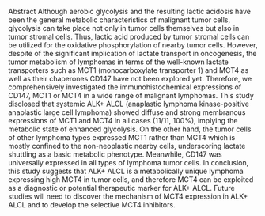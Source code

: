 Abstract
Although aerobic glycolysis and the resulting lactic acidosis have been the general metabolic characteristics of malignant tumor cells, glycolysis can take place not only in tumor cells themselves but also in tumor stromal cells. Thus, lactic acid produced by tumor stromal cells can be utilized for the oxidative phosphorylation of nearby tumor cells. However, despite of the significant implication of lactate transport in oncogenesis, the tumor metabolism of lymphomas in terms of the well-known lactate transporters such as MCT1 (monocarboxylate transporter 1) and MCT4 as well as their chaperones CD147 have not been explored yet. Therefore, we comprehensively investigated the immunohistochemical expressions of CD147, MCT1 or MCT4 in a wide range of malignant lymphomas. This study disclosed that systemic ALK+ ALCL (anaplastic lymphoma kinase-positive anaplastic large cell lymphoma) showed diffuse and strong membranous expressions of MCT1 and MCT4 in all cases (11/11, 100%), implying the metabolic state of enhanced glycolysis. On the other hand, the tumor cells of other lymphoma types expressed MCT1 rather than MCT4 which is mostly confined to the non-neoplastic nearby cells, underscoring lactate shuttling as a basic metabolic phenotype. Meanwhile, CD147 was universally expressed in all types of lymphoma tumor cells. In conclusion, this study suggests that ALK+ ALCL is a metabolically unique lymphoma expressing high MCT4 in tumor cells, and therefore MCT4 can be exploited as a diagnostic or potential therapeutic marker for ALK+ ALCL. Future studies will need to discover the mechanism of MCT4 expression in ALK+ ALCL and to develop the selective MCT4 inhibitors.
